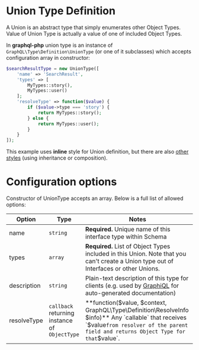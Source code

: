 # Union Type Definition
A Union is an abstract type that simply enumerates other Object Types. 
Value of Union Type is actually a value of one of included Object Types.

In **graphql-php** union type is an instance of `GraphQL\Type\Definition\UnionType` 
(or one of it subclasses) which accepts configuration array in constructor:

```php
$searchResultType = new UnionType([
    'name' => 'SearchResult',
    'types' => [
        MyTypes::story(),
        MyTypes::user()
    ];
    'resolveType' => function($value) {
        if ($value->type === 'story') {
            return MyTypes::story();            
        } else {
            return MyTypes::user();
        }
    }
]);
```

This example uses **inline** style for Union definition, but there are also 
[other styles](/type-system/#type-definition-styles) (using inheritance or composition).

# Configuration options
Constructor of UnionType accepts an array. Below is a full list of allowed options:

Option | Type | Notes
------ | ---- | -----
name | `string` | **Required.** Unique name of this interface type within Schema
types | `array` | **Required.** List of Object Types included in this Union. Note that you can't create a Union type out of Interfaces or other Unions.
description | `string` | Plain-text description of this type for clients (e.g. used by [GraphiQL](https://github.com/graphql/graphiql) for auto-generated documentation)
resolveType | `callback` returning instance of `ObjectType` | **function($value, $context, GraphQL\Type\Definition\ResolveInfo $info)** Any `callable` that receives `$value` from resolver of the parent field and returns Object Type for that `$value`.
